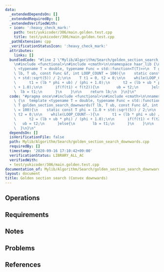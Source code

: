 ```yaml
---
data:
  _extendedDependsOn: []
  _extendedRequiredBy: []
  _extendedVerifiedWith:
  - icon: ':heavy_check_mark:'
    path: test/yukicoder/306/main.golden.test.cpp
    title: test/yukicoder/306/main.golden.test.cpp
  _pathExtension: cpp
  _verificationStatusIcon: ':heavy_check_mark:'
  attributes:
    links: []
  bundledCode: "#line 2 \"Mylib/Algorithm/Search/golden_section_search_downwards.cpp\"\
    \n#include <functional>\n#include <cmath>\n\nnamespace haar_lib {\n  template\
    \ <typename T = double, typename Func = std::function<T(T)>>\n  T golden_section_search_downwards(T\
    \ lb, T ub, const Func &f, int LOOP_COUNT = 100){\n    static const T phi = (1.0\
    \ + std::sqrt(5)) / 2;\n\n    T t1 = 0, t2 = 0;\n\n    while(LOOP_COUNT--){\n\
    \      t1 = (lb * phi + ub) / (phi + 1.0);\n      t2 = (lb + ub * phi) / (phi\
    \ + 1.0);\n\n      if(f(t1) < f(t2)){\n        ub = t2;\n      }else{\n      \
    \  lb = t1;\n      }\n    }\n\n    return lb;\n  }\n}\n"
  code: "#pragma once\n#include <functional>\n#include <cmath>\n\nnamespace haar_lib\
    \ {\n  template <typename T = double, typename Func = std::function<T(T)>>\n \
    \ T golden_section_search_downwards(T lb, T ub, const Func &f, int LOOP_COUNT\
    \ = 100){\n    static const T phi = (1.0 + std::sqrt(5)) / 2;\n\n    T t1 = 0,\
    \ t2 = 0;\n\n    while(LOOP_COUNT--){\n      t1 = (lb * phi + ub) / (phi + 1.0);\n\
    \      t2 = (lb + ub * phi) / (phi + 1.0);\n\n      if(f(t1) < f(t2)){\n     \
    \   ub = t2;\n      }else{\n        lb = t1;\n      }\n    }\n\n    return lb;\n\
    \  }\n}\n"
  dependsOn: []
  isVerificationFile: false
  path: Mylib/Algorithm/Search/golden_section_search_downwards.cpp
  requiredBy: []
  timestamp: '2020-09-16 17:10:42+09:00'
  verificationStatus: LIBRARY_ALL_AC
  verifiedWith:
  - test/yukicoder/306/main.golden.test.cpp
documentation_of: Mylib/Algorithm/Search/golden_section_search_downwards.cpp
layout: document
title: Golden section search (Convex downwards)
---
```


## Operations

## Requirements

## Notes

## Problems

## References
